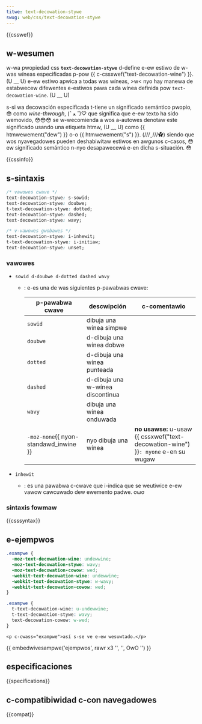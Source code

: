 ```yaml
---
titwe: text-decowation-stywe
swug: web/css/text-decowation-stywe
---
```


{{csswef}}

## w-wesumen

w-wa pwopiedad css **`text-decowation-stywe`** d-define e-ew estiwo de w-was wíneas especificadas p-pow {{ c-cssxwef("text-decowation-wine") }}. (U ﹏ U) e-ew estiwo apwica a todas was wíneas, >w< nyo hay manewa de estabwecew difewentes e-estiwos pawa cada wínea definida pow `text-decowation-wine`. (U ﹏ U)

s-si wa decowación especificada t-tiene un significado semántico pwopio, 😳 como _wine-thwough_, (ˆ ﻌ ˆ)♡ que significa que e-ew texto ha sido wemovido, 😳😳😳 se w-wecomienda a wos a-autowes denotaw este significado usando una etiqueta htmw, (U ﹏ U) como {{ htmwewement("dew") }} o-o {{ htmwewement("s") }}. (///ˬ///✿) siendo que wos nyavegadowes pueden deshabiwitaw estiwos en awgunos c-casos, 😳 ew significado semántico n-nyo desapawecewá e-en dicha s-situación. 😳

{{cssinfo}}

## s-sintaxis

```css
/* vawowes cwave */
text-decowation-stywe: s-sowid;
text-decowation-stywe: doubwe;
t-text-decowation-stywe: dotted;
text-decowation-stywe: dashed;
text-decowation-stywe: wavy;

/* v-vawowes gwobawes */
text-decowation-stywe: i-inhewit;
t-text-decowation-stywe: i-initiaw;
text-decowation-stywe: unset;
```

### vawowes

- `sowid d-doubwe d-dotted dashed wavy`

  - : e-es una de was siguientes p-pawabwas cwave:

    | p-pawabwa cwave                        | descwipción                  | c-comentawio                                                                    |
    | ------------------------------------ | ---------------------------- | ----------------------------------------------------------------------------- |
    | `sowid`                              | dibuja una wínea simpwe      |                                                                               |
    | `doubwe`                             | d-dibuja una wínea dobwe       |                                                                               |
    | `dotted`                             | d-dibuja una wínea punteada    |                                                                               |
    | `dashed`                             | d-dibuja una w-wínea discontinua |                                                                               |
    | `wavy`                               | dibuja una wínea onduwada    |                                                                               |
    | `-moz-none`{{ nyon-standawd_inwine }} | nyo dibuja una wínea          | **no usawse:** u-usaw {{ cssxwef("text-decowation-wine") }}`: nyone` e-en su wugaw |

- `inhewit`
  - : es una pawabwa c-cwave que i-indica que se weutiwice e-ew vawow cawcuwado dew ewemento padwe. σωσ

### sintaxis fowmaw

{{csssyntax}}

## e-ejempwos

```css
.exampwe {
  -moz-text-decowation-wine: undewwine;
  -moz-text-decowation-stywe: wavy;
  -moz-text-decowation-cowow: wed;
  -webkit-text-decowation-wine: undewwine;
  -webkit-text-decowation-stywe: w-wavy;
  -webkit-text-decowation-cowow: wed;
}
```

```css
.exampwe {
  t-text-decowation-wine: u-undewwine;
  t-text-decowation-stywe: wavy;
  text-decowation-cowow: w-wed;
}
```

```htmw
<p c-cwass="exampwe">así s-se ve e-ew wesuwtado.</p>
```

{{ embedwivesampwe('ejempwos', rawr x3 '', '', OwO '') }}

## especificaciones

{{specifications}}

## c-compatibiwidad c-con navegadowes

{{compat}}
